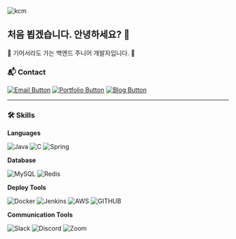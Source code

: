 ![kcm](https://github.com/user-attachments/assets/66d2821d-6ccb-4c52-90ea-415c2f7085a2)
## 처음 뵙겠습니다. 안녕하세요? 👋


🌿 기어서라도 가는 백엔드 주니어 개발자입니다. 🌿

### 📬 Contact
[![Email Button](https://img.shields.io/badge/ksjchm4@gmail.com-D14836?style=for-the-badge&logo=gmail&logoColor=white)](mailto:ksjchm4@gmail.com) [![Portfolio Button](https://img.shields.io/badge/김창민의_Portfolio-FFFFFF?style=for-the-badge&logo=notion&logoColor=000000)](https://rlackdals.notion.site/1bbf05376b354c6dbbd56eb98544b297?pvs=4)
 [![Blog Button](https://img.shields.io/badge/김창민의_Blog-%23000000.svg?style=for-the-badge&logo=tistory&logoColor=white)](https://rlackdals.tistory.com/)


---

### 🛠 Skills

**Languages**
<p>
  <img src="https://img.shields.io/badge/Java-ED8B00?style=for-the-badge&logo=openjdk&logoColor=white" alt="Java" />
  <img src="https://img.shields.io/badge/C-00599C?style=for-the-badge&logo=c&logoColor=white" alt="C" />
  <img src="https://img.shields.io/badge/Spring-6DB33F?style=for-the-badge&logo=spring&logoColor=white" alt="Spring" />
</p>

**Database**
<p>
  <img src="https://img.shields.io/badge/MySQL-4479A1?style=for-the-badge&logo=mysql&logoColor=white" alt="MySQL" />
  <img src="https://img.shields.io/badge/Redis-DC382D?style=for-the-badge&logo=redis&logoColor=white" alt="Redis" />
</p>

**Deploy Tools**
<p>
  <img src="https://img.shields.io/badge/Docker-2496ED?style=for-the-badge&logo=docker&logoColor=white" alt="Docker" />
  <img src="https://img.shields.io/badge/Jenkins-D24939?style=for-the-badge&logo=jenkins&logoColor=white" alt="Jenkins" />
  <img src="https://img.shields.io/badge/Amazon_AWS-FF9900?style=for-the-badge&logo=amazonaws&logoColor=white" alt="AWS" />
  <img src="https://img.shields.io/badge/GitHub-100000?style=for-the-badge&logo=github&logoColor=white" alt="GITHUB">
</p>

**Communication Tools**
<p>
  <img src="https://img.shields.io/badge/Slack-4A154B?style=for-the-badge&logo=slack&logoColor=white" alt="Slack" />
  <img src="https://img.shields.io/badge/Discord-7289DA?style=for-the-badge&logo=discord&logoColor=white" alt="Discord" />
  <img src="https://img.shields.io/badge/Zoom-2D8CFF?style=for-the-badge&logo=zoom&logoColor=white" alt="Zoom" />
</p>





